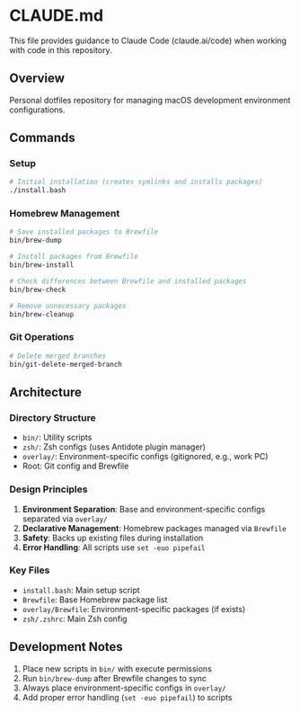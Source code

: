 # CLAUDE.md

This file provides guidance to Claude Code (claude.ai/code) when working with code in this repository.

## Overview

Personal dotfiles repository for managing macOS development environment configurations.

## Commands

### Setup
```bash
# Initial installation (creates symlinks and installs packages)
./install.bash
```

### Homebrew Management
```bash
# Save installed packages to Brewfile
bin/brew-dump

# Install packages from Brewfile
bin/brew-install

# Check differences between Brewfile and installed packages
bin/brew-check

# Remove unnecessary packages
bin/brew-cleanup
```

### Git Operations
```bash
# Delete merged branches
bin/git-delete-merged-branch
```

## Architecture

### Directory Structure
- `bin/`: Utility scripts
- `zsh/`: Zsh configs (uses Antidote plugin manager)
- `overlay/`: Environment-specific configs (gitignored, e.g., work PC)
- Root: Git config and Brewfile

### Design Principles
1. **Environment Separation**: Base and environment-specific configs separated via `overlay/`
2. **Declarative Management**: Homebrew packages managed via `Brewfile`
3. **Safety**: Backs up existing files during installation
4. **Error Handling**: All scripts use `set -euo pipefail`

### Key Files
- `install.bash`: Main setup script
- `Brewfile`: Base Homebrew package list
- `overlay/Brewfile`: Environment-specific packages (if exists)
- `zsh/.zshrc`: Main Zsh config

## Development Notes

1. Place new scripts in `bin/` with execute permissions
2. Run `bin/brew-dump` after Brewfile changes to sync
3. Always place environment-specific configs in `overlay/`
4. Add proper error handling (`set -euo pipefail`) to scripts